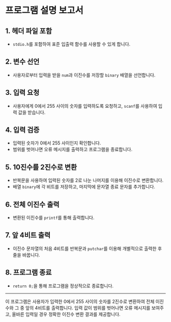 # 프로그램 설명 보고서

## 1. 헤더 파일 포함
- `stdio.h`를 포함하여 표준 입출력 함수를 사용할 수 있게 합니다.

## 2. 변수 선언
- 사용자로부터 입력을 받을 `num`과 이진수를 저장할 `binary` 배열을 선언합니다.

## 3. 입력 요청
- 사용자에게 0에서 255 사이의 숫자를 입력하도록 요청하고, `scanf`를 사용하여 입력 값을 받습니다.

## 4. 입력 검증
- 입력된 숫자가 0에서 255 사이인지 확인합니다. 
- 범위를 벗어나면 오류 메시지를 출력하고 프로그램을 종료합니다.

## 5. 10진수를 2진수로 변환
- 반복문을 사용하여 입력된 숫자를 2로 나눈 나머지를 이용해 이진수로 변환합니다.
- 배열 `binary`에 각 비트를 저장하고, 마지막에 문자열 종료 문자를 추가합니다.

## 6. 전체 이진수 출력
- 변환된 이진수를 `printf`를 통해 출력합니다.

## 7. 앞 4비트 출력
- 이진수 문자열의 처음 4비트를 반복문과 `putchar`를 이용해 개별적으로 출력한 후 줄을 바꿉니다.

## 8. 프로그램 종료
- `return 0;`을 통해 프로그램을 정상적으로 종료합니다.

---

이 프로그램은 사용자가 입력한 0에서 255 사이의 숫자를 2진수로 변환하여 전체 이진수와 그 중 앞의 4비트를 출력합니다. 입력 값이 범위를 벗어나면 오류 메시지를 보여주고, 올바른 입력일 경우 정확한 이진수 변환 결과를 제공합니다.

